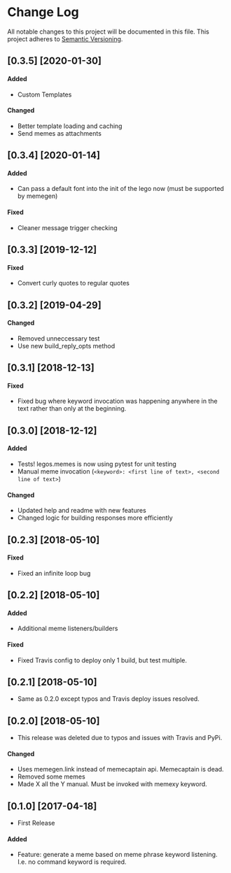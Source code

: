 # Change Log

All notable changes to this project will be documented in this file.
This project adheres to [Semantic Versioning](http://semver.org/).

## [0.3.5] [2020-01-30]

#### Added

- Custom Templates

#### Changed

- Better template loading and caching
- Send memes as attachments

## [0.3.4] [2020-01-14]

#### Added

- Can pass a default font into the init of the lego now (must be supported by memegen)

#### Fixed

- Cleaner message trigger checking

## [0.3.3] [2019-12-12]

#### Fixed

- Convert curly quotes to regular quotes

## [0.3.2] [2019-04-29]

#### Changed

- Removed unneccessary test
- Use new build_reply_opts method

## [0.3.1] [2018-12-13]

#### Fixed

- Fixed bug where keyword invocation was happening anywhere in the text rather than only at the beginning.

## [0.3.0] [2018-12-12]

#### Added

- Tests! legos.memes is now using pytest for unit testing
- Manual meme invocation (`<keyword>: <first line of text>, <second line of text>`)

#### Changed

- Updated help and readme with new features
- Changed logic for building responses more efficiently

## [0.2.3] [2018-05-10]

#### Fixed

- Fixed an infinite loop bug

## [0.2.2] [2018-05-10]

#### Added

- Additional meme listeners/builders

#### Fixed

- Fixed Travis config to deploy only 1 build, but test multiple.

## [0.2.1] [2018-05-10]

- Same as 0.2.0 except typos and Travis deploy issues resolved.

## [0.2.0] [2018-05-10]

- This release was deleted due to typos and issues with Travis and PyPi.

#### Changed

- Uses memegen.link instead of memecaptain api. Memecaptain is dead.
- Removed some memes
- Made X all the Y manual. Must be invoked with memexy keyword.

## [0.1.0] [2017-04-18]

- First Release

#### Added

- Feature: generate a meme based on meme phrase keyword listening. I.e. no command keyword is required.
